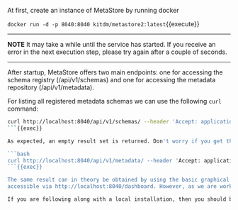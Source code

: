 At first, create an instance of MetaStore by running docker 

`docker run -d -p 8040:8040 kitdm/metastore2:latest`{{execute}}

---

**NOTE**
It may take a while until the service has started. If you receive an error in the next execution step, please try again after a couple of seconds.

---

After startup, MetaStore offers two main endpoints: one for accessing the schema registry (/api/v1/schemas) 
and one for accessing the metadata repository (/api/v1/metadata).

For listing all registered metadata schemas we can use the following `curl` command:
 
```bash
curl http://localhost:8040/api/v1/schemas/ --header 'Accept: application/json' |json_pp
```{{exec}}

As expected, an empty result set is returned. Don't worry if you get the message about an empty reply, simply try again in a few seconds as it takes a minute or so for the server to catch up. Similarly, we can list all metadata records via

```bash
curl http://localhost:8040/api/v1/metadata/ --header 'Accept: application/json' |json_pp
```{{exec}}

The same result can in theory be obtained by using the basic graphical frontend offered by MetaStore, which is 
accessible via http://localhost:8040/dashboard. However, as we are working within the Killercoda environment, the localhost is unaccessible. Therefore, we'll continue focusing on accessing MetaStore via RESTful endpoints.

If you are following along with a local installation, then you should be able to access the UI with the above link.
